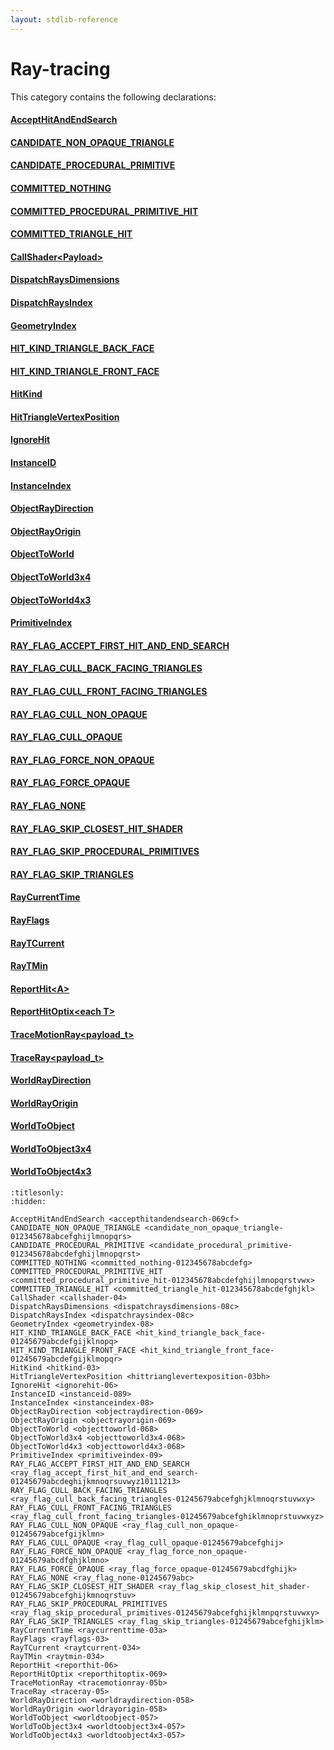 ```yaml
---
layout: stdlib-reference
---
```

# Ray-tracing

This category contains the following declarations:

#### [AcceptHitAndEndSearch](accepthitandendsearch-069cf.html)

#### [CANDIDATE\_NON\_OPAQUE\_TRIANGLE](candidate_non_opaque_triangle-012345678abcefghijlmnopqrs.html)

#### [CANDIDATE\_PROCEDURAL\_PRIMITIVE](candidate_procedural_primitive-012345678abcdefghijlmnopqrst.html)

#### [COMMITTED\_NOTHING](committed_nothing-012345678abcdefg.html)

#### [COMMITTED\_PROCEDURAL\_PRIMITIVE\_HIT](committed_procedural_primitive_hit-012345678abcdefghijlmnopqrstvwx.html)

#### [COMMITTED\_TRIANGLE\_HIT](committed_triangle_hit-012345678abcdefghjkl.html)

#### [CallShader\<Payload\>](callshader-04.html)

#### [DispatchRaysDimensions](dispatchraysdimensions-08c.html)

#### [DispatchRaysIndex](dispatchraysindex-08c.html)

#### [GeometryIndex](geometryindex-08.html)

#### [HIT\_KIND\_TRIANGLE\_BACK\_FACE](hit_kind_triangle_back_face-01245679abcdefgijklnopq.html)

#### [HIT\_KIND\_TRIANGLE\_FRONT\_FACE](hit_kind_triangle_front_face-01245679abcdefgijklmopqr.html)

#### [HitKind](hitkind-03.html)

#### [HitTriangleVertexPosition](hittrianglevertexposition-03bh.html)

#### [IgnoreHit](ignorehit-06.html)

#### [InstanceID](instanceid-089.html)

#### [InstanceIndex](instanceindex-08.html)

#### [ObjectRayDirection](objectraydirection-069.html)

#### [ObjectRayOrigin](objectrayorigin-069.html)

#### [ObjectToWorld](objecttoworld-068.html)

#### [ObjectToWorld3x4](objecttoworld3x4-068.html)

#### [ObjectToWorld4x3](objecttoworld4x3-068.html)

#### [PrimitiveIndex](primitiveindex-09.html)

#### [RAY\_FLAG\_ACCEPT\_FIRST\_HIT\_AND\_END\_SEARCH](ray_flag_accept_first_hit_and_end_search-01245679abcdeghijkmnoqrsuvwyz10111213.html)

#### [RAY\_FLAG\_CULL\_BACK\_FACING\_TRIANGLES](ray_flag_cull_back_facing_triangles-01245679abcefghjklmnoqrstuvwxy.html)

#### [RAY\_FLAG\_CULL\_FRONT\_FACING\_TRIANGLES](ray_flag_cull_front_facing_triangles-01245679abcefghiklmnoprstuvwxyz.html)

#### [RAY\_FLAG\_CULL\_NON\_OPAQUE](ray_flag_cull_non_opaque-01245679abcefgijklmn.html)

#### [RAY\_FLAG\_CULL\_OPAQUE](ray_flag_cull_opaque-01245679abcefghij.html)

#### [RAY\_FLAG\_FORCE\_NON\_OPAQUE](ray_flag_force_non_opaque-01245679abcdfghjklmno.html)

#### [RAY\_FLAG\_FORCE\_OPAQUE](ray_flag_force_opaque-01245679abcdfghijk.html)

#### [RAY\_FLAG\_NONE](ray_flag_none-01245679abc.html)

#### [RAY\_FLAG\_SKIP\_CLOSEST\_HIT\_SHADER](ray_flag_skip_closest_hit_shader-01245679abcefghijkmnoqrstuv.html)

#### [RAY\_FLAG\_SKIP\_PROCEDURAL\_PRIMITIVES](ray_flag_skip_procedural_primitives-01245679abcefghijklmnpqrstuvwxy.html)

#### [RAY\_FLAG\_SKIP\_TRIANGLES](ray_flag_skip_triangles-01245679abcefghijklm.html)

#### [RayCurrentTime](raycurrenttime-03a.html)

#### [RayFlags](rayflags-03.html)

#### [RayTCurrent](raytcurrent-034.html)

#### [RayTMin](raytmin-034.html)

#### [ReportHit\<A\>](reporthit-06.html)

#### [ReportHitOptix\<each T\>](reporthitoptix-069.html)

#### [TraceMotionRay\<payload\_t\>](tracemotionray-05b.html)

#### [TraceRay\<payload\_t\>](traceray-05.html)

#### [WorldRayDirection](worldraydirection-058.html)

#### [WorldRayOrigin](worldrayorigin-058.html)

#### [WorldToObject](worldtoobject-057.html)

#### [WorldToObject3x4](worldtoobject3x4-057.html)

#### [WorldToObject4x3](worldtoobject4x3-057.html)


```{toctree}
:titlesonly:
:hidden:

AcceptHitAndEndSearch <accepthitandendsearch-069cf>
CANDIDATE_NON_OPAQUE_TRIANGLE <candidate_non_opaque_triangle-012345678abcefghijlmnopqrs>
CANDIDATE_PROCEDURAL_PRIMITIVE <candidate_procedural_primitive-012345678abcdefghijlmnopqrst>
COMMITTED_NOTHING <committed_nothing-012345678abcdefg>
COMMITTED_PROCEDURAL_PRIMITIVE_HIT <committed_procedural_primitive_hit-012345678abcdefghijlmnopqrstvwx>
COMMITTED_TRIANGLE_HIT <committed_triangle_hit-012345678abcdefghjkl>
CallShader <callshader-04>
DispatchRaysDimensions <dispatchraysdimensions-08c>
DispatchRaysIndex <dispatchraysindex-08c>
GeometryIndex <geometryindex-08>
HIT_KIND_TRIANGLE_BACK_FACE <hit_kind_triangle_back_face-01245679abcdefgijklnopq>
HIT_KIND_TRIANGLE_FRONT_FACE <hit_kind_triangle_front_face-01245679abcdefgijklmopqr>
HitKind <hitkind-03>
HitTriangleVertexPosition <hittrianglevertexposition-03bh>
IgnoreHit <ignorehit-06>
InstanceID <instanceid-089>
InstanceIndex <instanceindex-08>
ObjectRayDirection <objectraydirection-069>
ObjectRayOrigin <objectrayorigin-069>
ObjectToWorld <objecttoworld-068>
ObjectToWorld3x4 <objecttoworld3x4-068>
ObjectToWorld4x3 <objecttoworld4x3-068>
PrimitiveIndex <primitiveindex-09>
RAY_FLAG_ACCEPT_FIRST_HIT_AND_END_SEARCH <ray_flag_accept_first_hit_and_end_search-01245679abcdeghijkmnoqrsuvwyz10111213>
RAY_FLAG_CULL_BACK_FACING_TRIANGLES <ray_flag_cull_back_facing_triangles-01245679abcefghjklmnoqrstuvwxy>
RAY_FLAG_CULL_FRONT_FACING_TRIANGLES <ray_flag_cull_front_facing_triangles-01245679abcefghiklmnoprstuvwxyz>
RAY_FLAG_CULL_NON_OPAQUE <ray_flag_cull_non_opaque-01245679abcefgijklmn>
RAY_FLAG_CULL_OPAQUE <ray_flag_cull_opaque-01245679abcefghij>
RAY_FLAG_FORCE_NON_OPAQUE <ray_flag_force_non_opaque-01245679abcdfghjklmno>
RAY_FLAG_FORCE_OPAQUE <ray_flag_force_opaque-01245679abcdfghijk>
RAY_FLAG_NONE <ray_flag_none-01245679abc>
RAY_FLAG_SKIP_CLOSEST_HIT_SHADER <ray_flag_skip_closest_hit_shader-01245679abcefghijkmnoqrstuv>
RAY_FLAG_SKIP_PROCEDURAL_PRIMITIVES <ray_flag_skip_procedural_primitives-01245679abcefghijklmnpqrstuvwxy>
RAY_FLAG_SKIP_TRIANGLES <ray_flag_skip_triangles-01245679abcefghijklm>
RayCurrentTime <raycurrenttime-03a>
RayFlags <rayflags-03>
RayTCurrent <raytcurrent-034>
RayTMin <raytmin-034>
ReportHit <reporthit-06>
ReportHitOptix <reporthitoptix-069>
TraceMotionRay <tracemotionray-05b>
TraceRay <traceray-05>
WorldRayDirection <worldraydirection-058>
WorldRayOrigin <worldrayorigin-058>
WorldToObject <worldtoobject-057>
WorldToObject3x4 <worldtoobject3x4-057>
WorldToObject4x3 <worldtoobject4x3-057>
```
